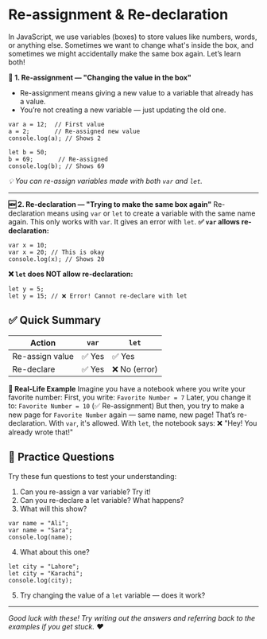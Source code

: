 #  Re-assignment & Re-declaration


In JavaScript, we use variables (boxes) to store values like numbers, words, or anything else.
Sometimes we want to change what's inside the box, and sometimes we might accidentally make the same box again.
Let’s learn both!


**🔄 1. Re-assignment — "Changing the value in the box"**
- Re-assignment means giving a new value to a variable that already has a value.
- You’re not creating a new variable — just updating the old one.
```
var a = 12;  // First value
a = 2;       // Re-assigned new value
console.log(a); // Shows 2
```
```
let b = 50;
b = 69;       // Re-assigned
console.log(b); // Shows 69
```
*💡 You can re-assign variables made with both `var` and `let`.*

---
**🆕 2. Re-declaration — "Trying to make the same box again"**
Re-declaration means using `var` or `let` to create a variable with the same name again.
This only works with `var`.
It gives an error with `let`.
**✅ `var` allows re-declaration:**
```
var x = 10;
var x = 20; // This is okay
console.log(x); // Shows 20
```
**❌ `let` does NOT allow re-declaration:**
```
let y = 5;
let y = 15; // ❌ Error! Cannot re-declare with let
```

## ✅ Quick Summary


| Action           | `var`     | `let`       |
|------------------|-----------|-------------|
| Re-assign value  | ✅ Yes    | ✅ Yes      |
| Re-declare       | ✅ Yes    | ❌ No (error) |


**🎯 Real-Life Example**
Imagine you have a notebook where you write your favorite number:
First, you write: `Favorite Number = 7`
Later, you change it to: `Favorite Number = 10` (✅ Re-assignment)
But then, you try to make a new page for `Favorite Number` again — same name, new page! That’s re-declaration.
With `var`, it's allowed. With `let`, the notebook says: ❌ "Hey! You already wrote that!"



## 📝 Practice Questions

Try these fun questions to test your understanding:

1. Can you re-assign a var variable? Try it!
2. Can you re-declare a let variable? What happens?
3. What will this show?
```
var name = "Ali";
var name = "Sara";
console.log(name);
```
4. What about this one?
```
let city = "Lahore";
let city = "Karachi";
console.log(city);
```
5. Try changing the value of a `let` variable — does it work?
---

*Good luck with these! Try writing out the answers and referring back to the examples if you get stuck.  ♥*
